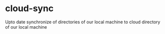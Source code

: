 # cloud-sync
Upto date synchronize of directories of our local machine to cloud directory of our local machine
